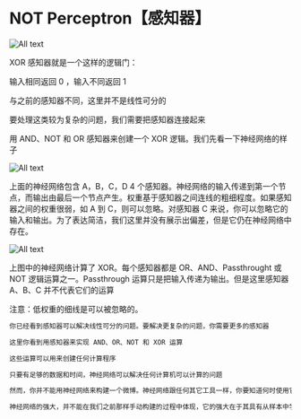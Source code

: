 # NOT Perceptron【感知器】

![All text](http://ww1.sinaimg.cn/large/dc05ba18gy1fn4g9nzsy1j20ne0n00t6.jpg)

XOR 感知器就是一个这样的逻辑门：

输入相同返回 0 ，输入不同返回 1

与之前的感知器不同，这里并不是线性可分的

要处理这类较为复杂的问题，我们需要把感知器连接起来

用 AND、NOT 和 OR 感知器来创建一个 XOR 逻辑。我们先看一下神经网络的样子

![All text](http://ww1.sinaimg.cn/large/dc05ba18gy1fn4j7av11yj20o005yjs0.jpg)

上面的神经网络包含 A，B，C，D 4 个感知器。神经网络的输入传递到第一个节点，而输出由最后一个节点产生。权重基于感知器之间连线的粗细程度。如果感知器之间的权重很弱，如 A 到 C，则可以忽略。对感知器 C 来说，你可以忽略它的输入和输出。为了表达简洁，我们这里并没有展示出偏差，但是它仍在神经网络中存在。

![All text](http://ww1.sinaimg.cn/large/dc05ba18gy1fn4j7o7jp5j20mr0fk40w.jpg)

上图中的神经网络计算了 XOR。每个感知器都是 OR、AND、Passthrought 或 NOT 逻辑运算之一。Passthrough 运算只是把输入传递为输出。但是这里感知器 A、B、C 并不代表它们的运算

注意：低权重的细线是可以被忽略的。

```bash
你已经看到感知器可以解决线性可分的问题。要解决更复杂的问题，你需要更多的感知器

这里你看到用感知器来实现 AND、OR、NOT 和 XOR 运算

这些运算可以用来创建任何计算程序

只要有足够的数据和时间，神经网络可以解决任何计算机可以计算的问题

然而，你并不能用神经网络来构建一个微博。神经网络跟任何其它工具一样，你要知道何时使用它

神经网络的强大，并不能在我们之前那样手动构建的过程中体现，它的强大在于其具有从样本中学习的能力
```
